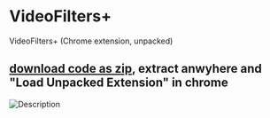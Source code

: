 # VideoFilters+
VideoFilters+ (Chrome extension, unpacked)

## [download code as zip](https://github.com/LitCastVlog/VideoFiltersPlus/archive/refs/heads/main.zip), extract anwyhere and "Load Unpacked Extension" in chrome

![Description](https://github.com/LitCastVlog/VideoFiltersGrain/blob/main/img/help.jpg?raw=true)

